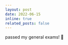 ```yaml
---
layout: post
date: 2022-06-15
inline: true
related_posts: false
---
```


passed my general exams! :tada:
